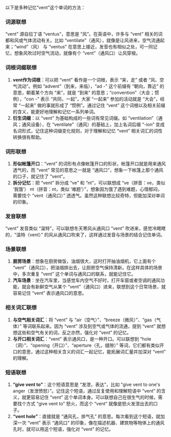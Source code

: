 以下是多种记忆“vent”这个单词的方法：

### 词源联想
“vent” 源自拉丁语 “ventus”，意思是 “风”。在英语中，许多与 “vent” 相关的词都和风或气体流动有关。比如 “ventilate”（通风），就像是让风进来，空气流通起来；“wind”（风） 与 “ventus” 在意思上接近，发音也有相似之处，可一同记忆，想象风吹过时空气流动，就像有个 “vent”（通风口）让风穿梭。 

### 词根词缀联想
1. **vent作为词根**：可以把 “vent” 看作是一个词根，表示 “来，走” 或者 “风、空气流动”。例如 “advent”（到来，来临），“ad -” 这个前缀有 “朝向，靠近” 的意思，朝着某个方向 “来”，就是 “到来” 的意思；“convention”（大会；惯例），“con -” 表示 “共同，一起”，大家 “一起来” 参加的活动就是 “大会”，经常 “一起来” 做的事就形成了 “惯例”。通过记住 “vent” 这个词根以及相关前缀的含义，能更好地理解和记忆一系列单词。 
2. **衍生词缀**：以 “vent” 为基础构成的一些词有常见词缀。如 “ventilation”（通风；通风设备），在 “ventilate”（通风）的基础上，加上名词后缀 “-ion” 变成名词形式，记住这种词缀变化规则，对于理解和记忆 “vent” 相关词汇的词性转换很有帮助。 

### 词形联想
1. **形似帐篷开口**：“vent” 的词形有点像帐篷开口的形状，帐篷开口就是用来通风透气的，而 “vent” 常见的意思之一就是 “通风口”，想象一下帐篷上那个通风的口子，就记住了 “vent”。 
2. **拆分记忆**：把 “vent” 拆分成 “ve” 和 “nt”，可以联想成 “ve（拼音：ve，类似 ‘我饿’） nt（拼音：nt，类似 ‘难题’）”，想象因为饿了遇到难题，心情郁闷，需要找个 “vent（通风口）” 透透气。虽然这种联想比较奇特，但能加深对单词的印象。 

### 发音联想
“vent” 发音类似 “温特”，可以联想冬天寒风从通风口 “vent” 吹进来，感觉冷飕飕的，“温特（vent）” 的风从通风口吹来了，这样通过发音与场景的结合记住单词。 

### 场景联想
1. **厨房场景**：想象在厨房做饭，油烟很大，这时打开抽油烟机，它上面有个 “vent”（通风口），把油烟排出去，让厨房空气保持清新。在这样具体的场景中，多次重复 “vent” 这个单词与通风口的联系，就能记住它。 
2. **汽车场景**：坐在汽车里，当感觉车内空气不好时，打开车窗或者空调的通风功能，就会有新鲜空气从某个 “vent”（通风口）进来，联想到这个日常场景，就容易记住 “vent” 表示通风口的意思。 

### 相关词汇联想
1. **与空气相关词汇**：将 “vent” 与 “air（空气）”、“breeze（微风）”、“gas（气体）” 等词联系起来。因为 “vent” 涉及到空气或气体的流通，提到 “vent” 就想想这些和空气有关的词，反之亦然，强化对 “vent” 的记忆。 
2. **与开口相关词汇**：“vent” 表示通风口，是一种开口。可以联想到 “hole（洞）”、“opening（开口）”、“aperture（孔，缝隙）” 等词，它们都有类似开口的意思，通过这种相关含义的词汇一起记忆，能拓展词汇量并加深对 “vent” 的理解。 

### 短语联想
1. **“give vent to”**：这个短语意思是 “发泄，表达”，比如 “give vent to one's anger（发泄愤怒）”。记住这个短语，通过反复使用和理解短语中 “vent” 的含义，就更容易记住 “vent” 这个单词本身。可以联想自己在很生气的时候，需要找个方式 “give vent to” 怒火，而这个 “vent” 就像是怒火发泄出去的口子。 
2. **“vent hole”**：直接就是 “通风孔，排气孔” 的意思。每次看到这个短语，就加深一次 “vent” 表示 “通风口” 的印象，像在描述机器、建筑物等物体上的通风孔时，就可以用这个短语，强化对 “vent” 的记忆。 